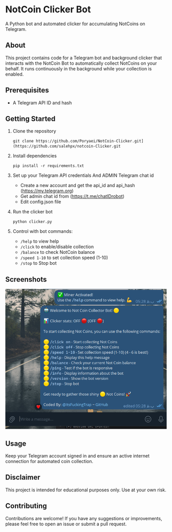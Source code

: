 # NotCoin Clicker Bot

A Python bot and automated clicker for accumulating NotCoins on Telegram.

## About

This project contains code for a Telegram bot and background clicker that interacts with the NotCoin Bot to automatically collect NotCoins on your behalf. It runs continuously in the background while your collection is enabled.

## Prerequisites
- A Telegram API ID and hash

## Getting Started

1. Clone the repository
   ```
   git clone https://github.com/Poryaei/NotCoin-Clicker.git](https://github.com/salehpx/notcoin-Clicker.git
   ```
   
2. Install dependencies
   ```
   pip install -r requirements.txt
   ```
   
3. Set up your Telegram API credentials And ADMIN Telegram chat id 
   - Create a new account and get the api_id and api_hash (https://my.telegram.org)
   - Get admin chat id from (https://t.me/chatIDrobot)
   - Edit config.json file
   
4. Run the clicker bot
   ```
   python clicker.py
   ```
   
5. Control with bot commands:
   - `/help` to view help
   - `/click` to enable/disable collection 
   - `/balance` to check NotCoin balance
   - `/speed 1-10` to set collection speed (1-10)
   - `/stop` to Stop bot

## Screenshots
![](NotCoin.png)



   
## Usage

Keep your Telegram account signed in and ensure an active internet connection for automated coin collection.

## Disclaimer

This project is intended for educational purposes only. Use at your own risk.

## Contributing

Contributions are welcome! If you have any suggestions or improvements, please feel free to open an issue or submit a pull request.

